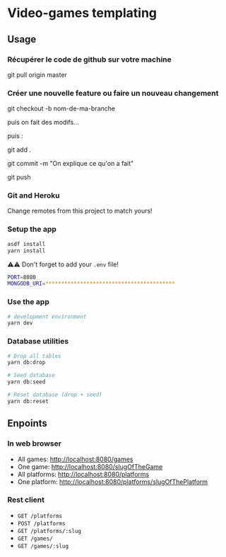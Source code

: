 # Video-games templating

## Usage


### Récupérer le code de github sur votre machine

git pull origin master

### Créer une nouvelle feature ou faire un nouveau changement

git checkout -b nom-de-ma-branche

puis on fait des modifs...

puis : 

git add .

git commit -m "On explique ce qu'on a fait"

git push

### Git and Heroku

Change remotes from this project to match yours!

### Setup the app

```bash
asdf install
yarn install
```

⚠️⚠️ Don't forget to add your `.env` file!

```bash
PORT=8080
MONGODB_URI=*****************************************
```

### Use the app

```bash
# development environment
yarn dev
```

### Database utilities

```bash
# Drop all tables
yarn db:drop

# Seed database
yarn db:seed

# Reset database (drop + seed)
yarn db:reset
```

## Enpoints

### In web browser

- All games: [http://localhost:8080/games](http://localhost:8080/games)
- One game: [http://localhost:8080/slugOfTheGame](http://localhost:8080/games/slugOfTheGame)
- All platforms: [http://localhost:8080/platforms](http://localhost:8080/platforms)
- One platform: [http://localhost:8080/platforms/slugOfThePlatform](http://localhost:8080/platforms/slugOfThePlatform)

### Rest client

- `GET /platforms`
- `POST /platforms`
- `GET /platforms/:slug`
- `GET /games/`
- `GET /games/:slug`


